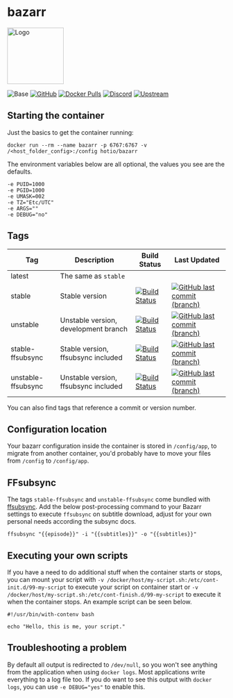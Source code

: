 # bazarr

<img src="https://raw.githubusercontent.com/hotio/docker-bazarr/master/img/bazarr.png" alt="Logo" height="130" width="130">

![Base](https://img.shields.io/badge/base-alpine-blue)
[![GitHub](https://img.shields.io/badge/source-github-lightgrey)](https://github.com/hotio/docker-bazarr)
[![Docker Pulls](https://img.shields.io/docker/pulls/hotio/bazarr)](https://hub.docker.com/r/hotio/bazarr)
[![Discord](https://img.shields.io/discord/610068305893523457?color=738ad6&label=discord&logo=discord&logoColor=white)](https://discord.gg/3SnkuKp)
[![Upstream](https://img.shields.io/badge/upstream-project-yellow)](https://github.com/morpheus65535/bazarr)

## Starting the container

Just the basics to get the container running:

```shell
docker run --rm --name bazarr -p 6767:6767 -v /<host_folder_config>:/config hotio/bazarr
```

The environment variables below are all optional, the values you see are the defaults.

```shell
-e PUID=1000
-e PGID=1000
-e UMASK=002
-e TZ="Etc/UTC"
-e ARGS=""
-e DEBUG="no"
```

## Tags

| Tag                | Description                            | Build Status                                                                                                                                                      | Last Updated                                                                                                                                                                          |
| -------------------|----------------------------------------|-------------------------------------------------------------------------------------------------------------------------------------------------------------------|---------------------------------------------------------------------------------------------------------------------------------------------------------------------------------------|
| latest             | The same as `stable`                   |                                                                                                                                                                   |                                                                                                                                                                                       |
| stable             | Stable version                         | [![Build Status](https://cloud.drone.io/api/badges/hotio/docker-bazarr/status.svg?ref=refs/heads/stable)](https://cloud.drone.io/hotio/docker-bazarr)             | [![GitHub last commit (branch)](https://img.shields.io/github/last-commit/hotio/docker-bazarr/stable)](https://github.com/hotio/docker-bazarr/commits/stable)                         |
| unstable           | Unstable version, development branch   | [![Build Status](https://cloud.drone.io/api/badges/hotio/docker-bazarr/status.svg?ref=refs/heads/unstable)](https://cloud.drone.io/hotio/docker-bazarr)           | [![GitHub last commit (branch)](https://img.shields.io/github/last-commit/hotio/docker-bazarr/unstable)](https://github.com/hotio/docker-bazarr/commits/unstable)                     |
| stable-ffsubsync   | Stable version, ffsubsync included     | [![Build Status](https://cloud.drone.io/api/badges/hotio/docker-bazarr/status.svg?ref=refs/heads/stable-ffsubsync)](https://cloud.drone.io/hotio/docker-bazarr)   | [![GitHub last commit (branch)](https://img.shields.io/github/last-commit/hotio/docker-bazarr/stable-ffsubsync)](https://github.com/hotio/docker-bazarr/commits/stable-ffsubsync)     |
| unstable-ffsubsync | Unstable version, ffsubsync included   | [![Build Status](https://cloud.drone.io/api/badges/hotio/docker-bazarr/status.svg?ref=refs/heads/unstable-ffsubsync)](https://cloud.drone.io/hotio/docker-bazarr) | [![GitHub last commit (branch)](https://img.shields.io/github/last-commit/hotio/docker-bazarr/unstable-ffsubsync)](https://github.com/hotio/docker-bazarr/commits/unstable-ffsubsync) |

You can also find tags that reference a commit or version number.

## Configuration location

Your bazarr configuration inside the container is stored in `/config/app`, to migrate from another container, you'd probably have to move your files from `/config` to `/config/app`.

## FFsubsync

The tags `stable-ffsubsync` and `unstable-ffsubsync` come bundled with [ffsubsync](https://github.com/smacke/ffsubsync). Add the below post-processing command to your Bazarr settings to execute `ffsubsync` on subtitle download, adjust for your own personal needs according the subsync docs.

```shell
ffsubsync "{{episode}}" -i "{{subtitles}}" -o "{{subtitles}}"
```

## Executing your own scripts

If you have a need to do additional stuff when the container starts or stops, you can mount your script with `-v /docker/host/my-script.sh:/etc/cont-init.d/99-my-script` to execute your script on container start or `-v /docker/host/my-script.sh:/etc/cont-finish.d/99-my-script` to execute it when the container stops. An example script can be seen below.

```shell
#!/usr/bin/with-contenv bash

echo "Hello, this is me, your script."
```

## Troubleshooting a problem

By default all output is redirected to `/dev/null`, so you won't see anything from the application when using `docker logs`. Most applications write everything to a log file too. If you do want to see this output with `docker logs`, you can use `-e DEBUG="yes"` to enable this.
